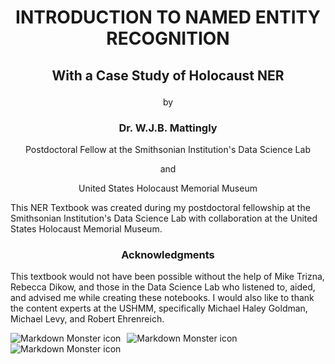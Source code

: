 # <p align="center">INTRODUCTION TO NAMED ENTITY RECOGNITION</p>
## <p align="center">With a Case Study of Holocaust NER</p>
<p align="center">by</p>

### <p align="center">Dr. W.J.B. Mattingly</p>
<p align="center">Postdoctoral Fellow at the Smithsonian Institution's Data Science Lab</p>
<p align="center">and</p>
<p align="center">United States Holocaust Memorial Museum</p>

This NER Textbook was created during my postdoctoral fellowship at the Smithsonian Institution's Data Science Lab with collaboration at the United States Holocaust Memorial Museum.

### <p align="center">Acknowledgments</p>
This textbook would not have been possible without the help of Mike Trizna, Rebecca Dikow, and those in the Data Science Lab who listened to, aided, and advised me while creating these notebooks. I would also like to thank the content experts at the USHMM, specifically Michael Haley Goldman, Michael Levy, and Robert Ehrenreich.
<p float="left">
<img src="images/data_science_lab_logo.png"
     alt="Markdown Monster icon"
     style="float: left; margin-right: 10px;" />
<img src="images/si_logo.jpg"
     alt="Markdown Monster icon"
     style="float: left; margin-right: 10px;" />
<img src="images/ushmm_logo.jpg"
alt="Markdown Monster icon"
style="float: left; margin-right: 10px;" />
</p>

